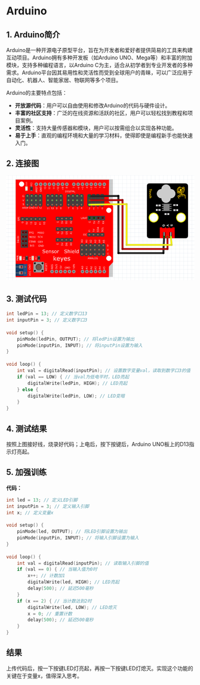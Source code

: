 # Arduino


## 1. Arduino简介  

Arduino是一种开源电子原型平台，旨在为开发者和爱好者提供简易的工具来构建互动项目。Arduino拥有多种开发板（如Arduino UNO、Mega等）和丰富的附加模块，支持多种编程语言，以Arduino C为主，适合从初学者到专业开发者的多种需求。Arduino平台因其易用性和灵活性而受到全球用户的青睐，可以广泛应用于自动化、机器人、智能家居、物联网等多个项目。  

Arduino的主要特点包括：  
- **开放源代码**：用户可以自由使用和修改Arduino的代码与硬件设计。  
- **丰富的社区支持**：广泛的在线资源和活跃的社区，用户可以轻松找到教程和项目案例。  
- **灵活性**：支持大量传感器和模块，用户可以按需组合以实现各种功能。  
- **易于上手**：直观的编程环境和大量的学习材料，使得即使是编程新手也能快速入门。  

## 2. 连接图  

![](media/1b9d0cc7630fadf2af933d8235bc0cb3.png)  

## 3. 测试代码  

```cpp  
int ledPin = 13; // 定义数字口13  
int inputPin = 3; // 定义数字口3  

void setup() {  
    pinMode(ledPin, OUTPUT); // 将ledPin设置为输出  
    pinMode(inputPin, INPUT); // 将inputPin设置为输入  
}  

void loop() {  
    int val = digitalRead(inputPin); // 设置数字变量val，读取到数字口3的值  
    if (val == LOW) { // 当val为低电平时，LED亮起  
        digitalWrite(ledPin, HIGH); // LED亮起  
    } else {  
        digitalWrite(ledPin, LOW); // LED变暗  
    }  
}  
```  

## 4. 测试结果  

按照上图接好线，烧录好代码；上电后，按下按键后，Arduino UNO板上的D13指示灯亮起。  

## 5. 加强训练  

**代码：**  

```cpp  
int led = 13; // 定义LED引脚  
int inputPin = 3; // 定义输入引脚  
int x; // 定义变量x  

void setup() {  
    pinMode(led, OUTPUT); // 将LED引脚设置为输出  
    pinMode(inputPin, INPUT); // 将输入引脚设置为输入  
}  

void loop() {  
    int val = digitalRead(inputPin); // 读取输入引脚的值  
    if (val == 0) { // 当输入值为0时  
        x++; // 计数加1  
        digitalWrite(led, HIGH); // LED亮起  
        delay(500); // 延迟500毫秒  
    }  
    if (x == 2) { // 当计数达到2时  
        digitalWrite(led, LOW); // LED熄灭  
        x = 0; // 重置计数  
        delay(500); // 延迟500毫秒  
    }  
}  
```  

## 结果  

上传代码后，按一下按键LED灯亮起，再按一下按键LED灯熄灭。实现这个功能的关键在于变量x，值得深入思考。






